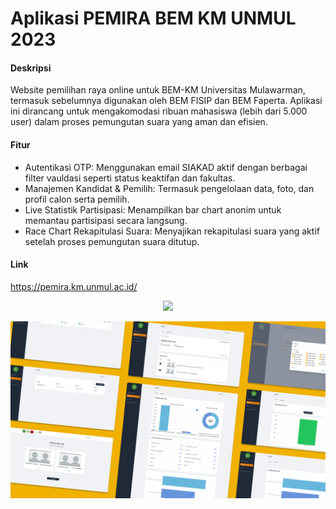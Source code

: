 # Aplikasi PEMIRA BEM KM UNMUL 2023

#### Deskripsi

<p>
Website pemilihan raya online untuk BEM-KM Universitas Mulawarman, termasuk sebelumnya digunakan oleh BEM FISIP dan BEM Faperta. Aplikasi ini dirancang untuk mengakomodasi ribuan mahasiswa (lebih dari 5.000 user) dalam proses pemungutan suara yang aman dan efisien.
</p>

#### Fitur

<ul>
    <li>
        Autentikasi OTP: Menggunakan email SIAKAD aktif dengan berbagai filter vauldasi seperti status keaktifan dan fakultas.
    </li>
    <li>
        Manajemen Kandidat & Pemilih: Termasuk pengelolaan data, foto, dan profil calon serta pemilih.
    </li>
    <li> 
        Live Statistik Partisipasi: Menampilkan bar chart anonim untuk memantau partisipasi secara langsung.
    </li> 
    <li> 
        Race Chart Rekapitulasi Suara: Menyajikan rekapitulasi suara yang aktif setelah proses pemungutan suara ditutup.
    </li>
</ul>

#### Link

<p>
<a href="https://pemira.km.unmul.ac.id/" target="_blank" rel="noopener noreferrer">https://pemira.km.unmul.ac.id/</a>
</p>

<p align="center">
<img src="welcome.png" width="800">
</p>
<p align="center">
<img src="preview.png" width="800">
</p>
